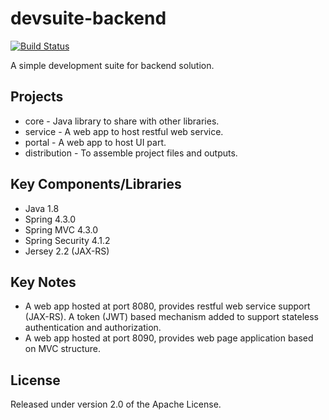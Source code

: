 # devsuite-backend

[![Build Status](https://travis-ci.org/mocircle/devsuite-backend.svg?branch=master)](https://travis-ci.org/mocircle/devsuite-backend)

A simple development suite for backend solution.

## Projects
* core - Java library to share with other libraries.
* service - A web app to host restful web service.
* portal - A web app to host UI part.
* distribution - To assemble project files and outputs.

## Key Components/Libraries
* Java 1.8
* Spring 4.3.0
* Spring MVC 4.3.0
* Spring Security 4.1.2
* Jersey 2.2 (JAX-RS)

## Key Notes
* A web app hosted at port 8080, provides restful web service support (JAX-RS). A token (JWT) based mechanism added to support stateless authentication and authorization.
* A web app hosted at port 8090, provides web page application based on MVC structure.

## License

Released under version 2.0 of the Apache License.
